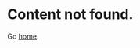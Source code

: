﻿---
layout: base.njk
permalink: 404.html
eleventyExcludeFromCollections: true
---
# Content not found.

Go <a href="/">home</a>.
